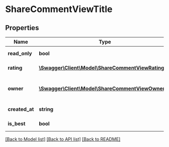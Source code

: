 # ShareCommentViewTitle

## Properties
Name | Type | Description | Notes
------------ | ------------- | ------------- | -------------
**read_only** | **bool** | Is read only for this user | 
**rating** | [**\Swagger\Client\Model\ShareCommentViewRating**](ShareCommentViewRating.md) | Best reply rating | 
**owner** | [**\Swagger\Client\Model\ShareCommentViewOwnerL3**](ShareCommentViewOwnerL3.md) | Return owner of best reply object | 
**created_at** | **string** | Reply date of creation | 
**is_best** | **bool** | Is best reply | 

[[Back to Model list]](../README.md#documentation-for-models) [[Back to API list]](../README.md#documentation-for-api-endpoints) [[Back to README]](../README.md)


